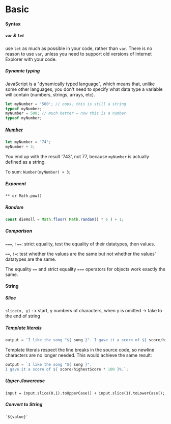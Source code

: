 # Basic

#### Syntax

##### `var` & `let`

use `let` as much as possible in your code, rather than `var`. There is no reason to use `var`, unless you need to support old versions of Internet Explorer with your code.

##### Dynamic typing

JavaScript is a "dynamically typed language", which means that, unlike some other languages, you don't need to specify what data type a variable will contain (numbers, strings, arrays, etc).

```js
let myNumber = '500'; // oops, this is still a string
typeof myNumber;
myNumber = 500; // much better — now this is a number
typeof myNumber;
```

#####  [Number](https://developer.mozilla.org/en-US/docs/Web/JavaScript/Reference/Global_Objects/Number) 

```js
let myNumber = '74';
myNumber + 3;
```

You end up with the result '743', not 77, because `myNumber` is actually defined as a string.

To sum: `Number(myNumber) + 3;`

##### Exponent

`** or Math.pow()`

##### Random

```js
const dieRoll = Math.floor( Math.random() * 6 ) + 1;
```

##### Comparison

`===`, `!==`: strict equality, test the equality of their datatypes, then values.

`==`, `!=`: test whether the values are the same but not whether the values' datatypes are the same.

The equality `==` and strict equality `===` operators for objects work exactly the same.

#### String

##### Slice

`slice(x, y)` : x start, y numbers of characters, when y is omitted -> take to the end of string

##### Template literals

```js
output = `I like the song "${ song }". I gave it a score of ${ score/highestScore * 100 }%.`;
```

Template literals respect the line breaks in the source code, so newline characters are no longer needed. This would achieve the same result:

```js
output = `I like the song "${ song }".
I gave it a score of ${ score/highestScore * 100 }%.`;
```

##### Upper-/lowercase

 `input = input.slice(0,1).toUpperCase() + input.slice(1).toLowerCase();`

##### Convert to String

```
`${value}`
```

